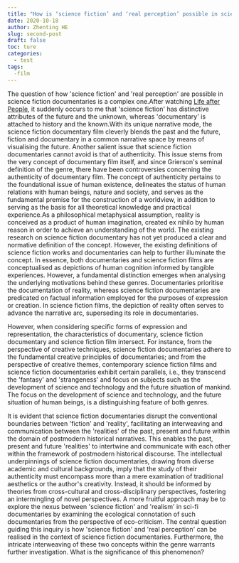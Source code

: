 ```yaml
---
title: "How is ‘science fiction’ and ‘real perception’ possible in science fiction documentaries?"
date: 2020-10-18
author: Zhenting HE
slug: second-post
draft: false
toc: ture
categories:
  - test
tags:
  -film
---
```


The question of how 'science fiction' and 'real perception' are possible in science fiction documentaries is a complex one.After watching  <a href='https://www.imdb.com/title/tt1433058/' target="_blank">Life after People</a >, it suddenly occurs to me that 'science fiction' has distinctive attributes of the future and the unknown, whereas 'documentary' is attached to history and the known.With its unique narrative mode, the science fiction documentary film cleverly blends the past and the future, fiction and documentary in a common narrative space by means of visualising the future. Another salient issue that science fiction documentaries cannot avoid is that of authenticity. This issue stems from the very concept of documentary film itself, and since Grierson's seminal definition of the genre, there have been controversies concerning the authenticity of documentary film. The concept of authenticity pertains to the foundational issue of human existence, delineates the status of human relations with human beings, nature and society, and serves as the fundamental premise for the construction of a worldview, in addition to serving as the basis for all theoretical knowledge and practical experience.As a philosophical metaphysical assumption, reality is conceived as a product of human imagination, created ex nihilo by human reason in order to achieve an understanding of the world. The existing research on science fiction documentary has not yet produced a clear and normative definition of the concept. However, the existing definitions of science fiction works and documentaries can help to further illuminate the concept. In essence, both documentaries and science fiction films are conceptualised as depictions of human cognition informed by tangible experiences. However, a fundamental distinction emerges when analysing the underlying motivations behind these genres. Documentaries prioritise the documentation of reality, whereas science fiction documentaries are predicated on factual information employed for the purposes of expression or creation. In science fiction films, the depiction of reality often serves to advance the narrative arc, superseding its role in documentaries.

However, when considering specific forms of expression and representation, the characteristics of documentary, science fiction documentary and science fiction film intersect. For instance, from the perspective of creative techniques, science fiction documentaries adhere to the fundamental creative principles of documentaries; and from the perspective of creative themes, contemporary science fiction films and science fiction documentaries exhibit certain parallels, i.e., they transcend the 'fantasy' and 'strangeness' and focus on subjects such as the development of science and technology and the future situation of mankind. The focus on the development of science and technology, and the future situation of human beings, is a distinguishing feature of both genres.

It is evident that science fiction documentaries disrupt the conventional boundaries between 'fiction' and 'reality', facilitating an interweaving and communication between the 'realities' of the past, present and future within the domain of postmodern historical narratives. This enables the past, present and future 'realities' to intertwine and communicate with each other within the framework of postmodern historical discourse. The intellectual underpinnings of science fiction documentaries, drawing from diverse academic and cultural backgrounds, imply that the study of their authenticity must encompass more than a mere examination of traditional aesthetics or the author's creativity. Instead, it should be informed by theories from cross-cultural and cross-disciplinary perspectives, fostering an intermingling of novel perspectives. A more fruitful approach may be to explore the nexus between 'science fiction' and 'realism' in sci-fi documentaries by examining the ecological connotation of such documentaries from the perspective of eco-criticism. The central question guiding this inquiry is how 'science fiction' and 'real perception' can be realised in the context of science fiction documentaries. Furthermore, the intricate interweaving of these two concepts within the genre warrants further investigation. What is the significance of this phenomenon?